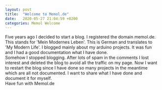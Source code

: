 ```yaml
---
layout: post
title:  "Welcome to Memol.de"
date:   2020-05-27 21:04:59 +0200
categories: Memol Welcome
---
```

Five years ago I decided to start a blog.  I registered the domain memol.de. This stands for 'Mein Modernes Leben'. This is German and translates to 'My Modern Life'. I blogged mainly about my arduino projects. It was fun and I had a good documentation what I have done.<br>
Somehow I stopped blogging. After lots of spam in the comments I lost interest and deleted the blog to avoid all the traffic on my page. 
Now I want to restart the blog since I have done so many projects in the meantime which are all not documented. I want to share what I have done and document it for myself.<br>
Have fun with Memol.de

<!-- Another prima ding jaja<br>
You’ll find this post in your `_posts` directory. Go ahead and edit it and re-build the site to see your changes. You can rebuild the site in many different ways, but the most common way is to run `jekyll serve`, which launches a web server and auto-regenerates your site when a file is updated.

Jekyll requires blog post files to be named according to the following format:

`YEAR-MONTH-DAY-title.MARKUP`

Where `YEAR` is a four-digit number, `MONTH` and `DAY` are both two-digit numbers, and `MARKUP` is the file extension representing the format used in the file. After that, include the necessary front matter. Take a look at the source for this post to get an idea about how it works.

Jekyll also offers powerful support for code snippets:

{% highlight ruby %}
def print_hi(name)
  puts "Hi, #{name}"
end
print_hi('Tom')
#=> prints 'Hi, Tom' to STDOUT.
{% endhighlight %}

Check out the [Jekyll docs][jekyll-docs] for more info on how to get the most out of Jekyll. File all bugs/feature requests at [Jekyll’s GitHub repo][jekyll-gh]. If you have questions, you can ask them on [Jekyll Talk][jekyll-talk].

[jekyll-docs]: https://jekyllrb.com/docs/home
[jekyll-gh]:   https://github.com/jekyll/jekyll
[jekyll-talk]: https://talk.jekyllrb.com/ -->
